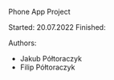 Phone App Project

Started: 20.07.2022
Finished: 

Authors:
- Jakub Półtoraczyk
- Filip Półtoraczyk
    
